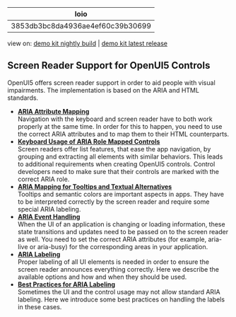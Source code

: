<!-- loio3853db3bc8da4936ae4ef60c39b30699 -->

| loio |
| -----|
| 3853db3bc8da4936ae4ef60c39b30699 |

<div id="loio">

view on: [demo kit nightly build](https://openui5nightly.hana.ondemand.com/topic/3853db3bc8da4936ae4ef60c39b30699) | [demo kit latest release](https://sdk.openui5.org/topic/3853db3bc8da4936ae4ef60c39b30699)</div>

## Screen Reader Support for OpenUI5 Controls

OpenUI5 offers screen reader support in order to aid people with visual impairments. The implementation is based on the ARIA and HTML standards.

-   **[ARIA Attribute Mapping](ARIA_Attribute_Mapping_3e9c010.md "Navigation with the keyboard and screen reader have to both work properly at the same
		time. In order for this to happen, you need to use the correct ARIA attributes and to map
		them to their HTML counterparts. ")**  
Navigation with the keyboard and screen reader have to both work properly at the same time. In order for this to happen, you need to use the correct ARIA attributes and to map them to their HTML counterparts.
-   **[Keyboard Usage of ARIA Role Mapped Controls](Keyboard_Usage_of_ARIA_Role_Mapped_Controls_e6cd547.md "Screen readers offer list features, that ease the app navigation, by grouping and
		extracting all elements with similar behaviors. This leads to additional requirements when
		creating OpenUI5 controls.
		Control developers need to make sure that their controls are marked with the correct ARIA
		role.")**  
Screen readers offer list features, that ease the app navigation, by grouping and extracting all elements with similar behaviors. This leads to additional requirements when creating OpenUI5 controls. Control developers need to make sure that their controls are marked with the correct ARIA role.
-   **[ARIA Mapping for Tooltips and Textual Alternatives](ARIA_Mapping_for_Tooltips_and_Textual_Alternatives_f9e14b3.md "Tooltips and semantic colors are important aspects in apps. They have to be interpreted
		correctly by the screen reader and require some special ARIA labeling. ")**  
Tooltips and semantic colors are important aspects in apps. They have to be interpreted correctly by the screen reader and require some special ARIA labeling.
-   **[ARIA Event Handling](ARIA_Event_Handling_79a9c51.md "When the UI of an application is changing or loading information, these state
		transitions and updates need to be passed on to the screen reader as well. You need to set
		the correct ARIA attributes (for example, aria-live or aria-busy) for the corresponding
		areas in your application. ")**  
When the UI of an application is changing or loading information, these state transitions and updates need to be passed on to the screen reader as well. You need to set the correct ARIA attributes \(for example, aria-live or aria-busy\) for the corresponding areas in your application.
-   **[ARIA Labeling](ARIA_Labeling_f38c21c.md "Proper labeling of all UI elements is needed in order to ensure the screen reader
		announces everything correctly. Here we describe the available options and how and when they
		should be used. ")**  
Proper labeling of all UI elements is needed in order to ensure the screen reader announces everything correctly. Here we describe the available options and how and when they should be used.
-   **[Best Practices for ARIA Labeling](Best_Practices_for_ARIA_Labeling_3169195.md "Sometimes the UI and the control usage may not allow standard ARIA labeling. Here we
		introduce some best practices on handling the labels in these cases. ")**  
Sometimes the UI and the control usage may not allow standard ARIA labeling. Here we introduce some best practices on handling the labels in these cases.

